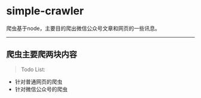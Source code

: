 # simple-crawler
爬虫基于node，主要目的爬出微信公众号文章和网页的一些讯息。

---

## 爬虫主要爬两块内容
> Todo List:

 - 针对普通网页的爬虫
 - 针对微信公众号的爬虫